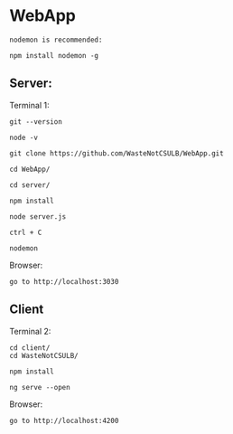 # WebApp

    nodemon is recommended:

    npm install nodemon -g

## Server:

Terminal 1:

    git --version  

    node -v

    git clone https://github.com/WasteNotCSULB/WebApp.git

    cd WebApp/

    cd server/
        
    npm install 
    
    node server.js 
    
    ctrl + C
    
    nodemon
    
Browser: 

    go to http://localhost:3030    
    

## Client

Terminal 2:

    cd client/
    cd WasteNotCSULB/

    npm install
    
    ng serve --open

Browser: 

    go to http://localhost:4200  